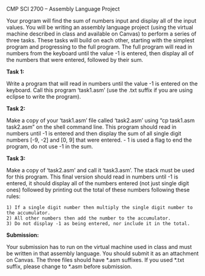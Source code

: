 CMP SCI 2700 – Assembly Language Project

Your program will find the sum of numbers input and display all of the input values. You will be writing
an assembly language project (using the virtual machine described in class and available on Canvas) to
perform a series of three tasks. These tasks will build on each other, starting with the simplest program
and progressing to the full program. The full program will read in numbers from the keyboard until the
value -1 is entered, then display all of the numbers that were entered, followed by their sum.

**Task 1:**

Write a program that will read in numbers until the value -1 is entered on the keyboard. Call this
program ‘task1.asm’ (use the .txt suffix if you are using eclipse to write the program).

**Task 2:**

Make a copy of your ‘task1.asm’ file called ‘task2.asm’ using “cp task1.asm task2.asm” on the shell
command line. This program should read in numbers until -1 is entered and then display the sum of all
single digit numbers [-9, -2] and [0, 9] that were entered. - 1 is used a flag to end the program, do not
use -1 in the sum.

**Task 3:**

Make a copy of ‘task2.asm’ and call it ‘task3.asm’. The stack must be used for this program. This final
version should read in numbers until -1 is entered, it should display all of the numbers entered (not just
single digit ones) followed by printing out the total of these numbers following these rules:

```
1) If a single digit number then multiply the single digit number to the accumulator.
2) All other numbers then add the number to the accumulator.
3) Do not display -1 as being entered, nor include it in the total.
```
**Submission:**

Your submission has to run on the virtual machine used in class and must be written in that assembly
language. You should submit it as an attachment on Canvas. The three files should have *.asm suffixes.
If you used *.txt suffix, please change to *.asm before submission.


